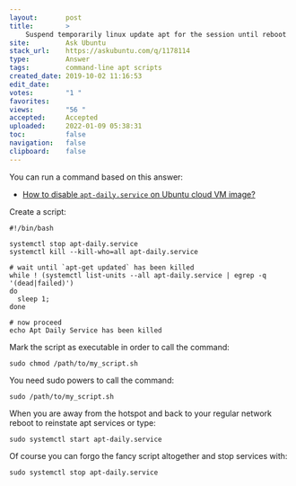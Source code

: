 ```yaml
---
layout:       post
title:        >
    Suspend temporarily linux update apt for the session until reboot
site:         Ask Ubuntu
stack_url:    https://askubuntu.com/q/1178114
type:         Answer
tags:         command-line apt scripts
created_date: 2019-10-02 11:16:53
edit_date:    
votes:        "1 "
favorites:    
views:        "56 "
accepted:     Accepted
uploaded:     2022-01-09 05:38:31
toc:          false
navigation:   false
clipboard:    false
---
```


You can run a command based on this answer:

- [How to disable `apt-daily.service` on Ubuntu cloud VM image?][1]

Create a script:

``` 
#!/bin/bash

systemctl stop apt-daily.service
systemctl kill --kill-who=all apt-daily.service

# wait until `apt-get updated` has been killed
while ! (systemctl list-units --all apt-daily.service | egrep -q '(dead|failed)')
do
  sleep 1;
done

# now proceed
echo Apt Daily Service has been killed

```

Mark the script as executable in order to call the command:

``` 
sudo chmod /path/to/my_script.sh

```

You need sudo powers to call the command:

``` 
sudo /path/to/my_script.sh

```

When you are away from the hotspot and back to your regular network reboot to reinstate apt services or type:

``` 
sudo systemctl start apt-daily.service

```

Of course you can forgo the fancy script altogether and stop services with:

``` 
sudo systemctl stop apt-daily.service

```

  [1]: https://unix.stackexchange.com/questions/315502/how-to-disable-apt-daily-service-on-ubuntu-cloud-vm-image
